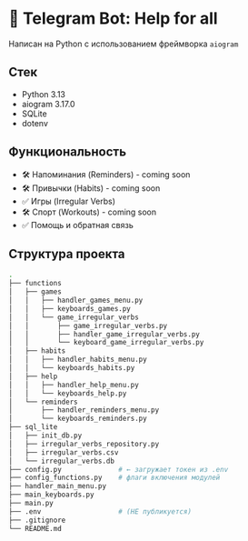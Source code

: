 # 🤖 Telegram Bot: Help for all
Написан на Python с использованием фреймворка `aiogram`


## Стек

- Python 3.13
- aiogram 3.17.0
- SQLite
- dotenv

## Функциональность

- 🛠 Напоминания (Reminders) - coming soon
- 🛠 Привычки (Habits) - coming soon
- ✅ Игры (Irregular Verbs)
- 🛠 Спорт (Workouts) - coming soon
- ✅ Помощь и обратная связь

## Структура проекта

```bash
.
├── functions
│   ├── games
│   │   ├── handler_games_menu.py
│   │   ├── keyboards_games.py
│   │   └── game_irregular_verbs
│   │       ├── game_irregular_verbs.py
│   │       ├── handler_game_irregular_verbs.py
│   │       └── keyboard_game_irregular_verbs.py
│   ├── habits
│   │   ├── handler_habits_menu.py
│   │   └── keyboards_habits.py
│   ├── help
│   │   ├── handler_help_menu.py
│   │   └── keyboards_help.py
│   └── reminders
│       ├── handler_reminders_menu.py
│       └── keyboards_reminders.py
├── sql_lite
│   ├── init_db.py
│   ├── irregular_verbs_repository.py
│   ├── irregular_verbs.csv
│   └── irregular_verbs.db
├── config.py              # ← загружает токен из .env
├── config_functions.py    # флаги включения модулей
├── handler_main_menu.py
├── main_keyboards.py
├── main.py
├── .env                   # (НЕ публикуется)
├── .gitignore
└── README.md